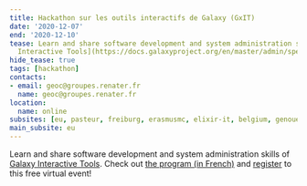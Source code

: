```yaml
---
title: Hackathon sur les outils interactifs de Galaxy (GxIT)
date: '2020-12-07'
end: '2020-12-10'
tease: Learn and share software development and system administration skills of [Galaxy
  Interactive Tools](https://docs.galaxyproject.org/en/master/admin/special_topics/interactivetools.html).
hide_tease: true
tags: [hackathon]
contacts:
- email: geoc@groupes.renater.fr
  name: geoc@groupes.renater.fr
location:
  name: online
subsites: [eu, pasteur, freiburg, erasmusmc, elixir-it, belgium, genouest]
main_subsite: eu
---
```


Learn and share software development and system administration skills of [Galaxy Interactive Tools](https://docs.galaxyproject.org/en/master/admin/special_topics/interactivetools.html). Check out [the program (in French)](https://forgemia.inra.fr/geoc/hackaton2020) and [register](https://framaforms.org/hackathon-gxit-2020-inscription-1602514404) to this free virtual event!


